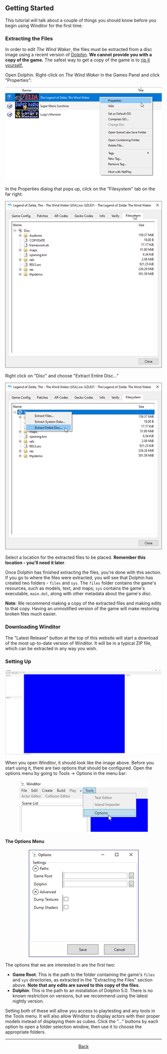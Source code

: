 ## Getting Started
This tutorial will talk about a couple of things you should know before you begin using Winditor for the first time.

### Extracting the Files
In order to edit *The Wind Waker*, the files must be extracted from a disc image using a recent version of <a href="https://dolphin-emu.org/">Dolphin</a>. **We cannot provide you with a copy of the game.** The safest way to get a copy of the game is to <a href="https://wiki.dolphin-emu.org/index.php?title=Ripping_Games">rip it yourself.</a>

Open Dolphin. Right-click on *The Wind Waker* in the Games Panel and click "Properties":

<p align="center">
  <img src="./gettingstarted_extract.png" alignment="center">
</p>

In the Properties dialog that pops up, click on the "Filesystem" tab on the far right:

<p align="center">
  <img src="./gettingstarted_files.png" alignment="center">
</p>

Right click on "Disc" and choose "Extract Entire Disc..."

<p align="center">
  <img src="./gettinstarted_entiredisc.png" alignment="center">
</p>

Select a location for the extracted files to be placed. **Remember this location - you'll need it later**.

Once Dolphin has finished extracting the files, you're done with this section. If you go to where the files were extracted, you will see that Dolphin has created two folders - `files` and `sys`. The `files` folder contains the game's resources, such as models, text, and maps; `sys` contains the game's executable, `main.dol`, along with other metadata about the game's disc.

**Note**: We recommend making a copy of the extracted files and making edits to that copy. Having an unmodified version of the game will make restoring broken files much easier.

### Downloading Winditor
The "Latest Release" button at the top of this website will start a download of the most up-to-date version of Winditor. It will be in a typical ZIP file, which can be extracted in any way you wish.

### Setting Up
<p align="center">
  <img src="./gettingstarted_open.png" alignment="center">
</p>

When you open Winditor, it should look like the image above. Before you start using it, there are two options that should be configured. Open the options menu by going to Tools -> Options in the menu bar:

<p align="center">
  <img src="./gettingstarted_tools.png" alignment="center">
</p>

#### The Options Menu
<p align="center">
  <img src="./optionswindow.png" alignment="center">
</p>

The options that we are interested in are the first two:

* **Game Root**: This is the path to the folder containing the game's `files` and `sys` directories, as extracted in the "Extracting the Files" section above. **Note that any edits are saved to this copy of the files**.
* **Dolphin**: This is the path to an installation of Dolphin 5.0. There is no known restriction on versions, but we recommend using the latest nightly version.

Setting both of these will allow you access to playtesting and any tools in the Tools menu. It will also allow Winditor to display actors with their proper models instead of displaying them as cubes. Click the "..." buttons by each option to open a folder selection window, then use it to choose the appropriate folders.

<hr>
<p align="center">
  <a href="../tutorials.html">Back</a>
</p>
